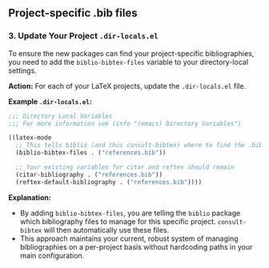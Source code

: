 ## Project-specific .bib files
### 3. Update Your Project `.dir-locals.el`

To ensure the new packages can find your project-specific bibliographies, you need to add the `biblio-bibtex-files` variable to your directory-local settings.

**Action:** For each of your LaTeX projects, update the `.dir-locals.el` file.

**Example `.dir-locals.el`:**

```el
;;; Directory Local Variables
;;; For more information see (info "(emacs) Directory Variables")

((latex-mode
  ;; This tells biblio (and thus consult-bibtex) where to find the .bib file
  (biblio-bibtex-files . ("references.bib"))

  ;; Your existing variables for citar and reftex should remain
  (citar-bibliography . ("references.bib"))
  (reftex-default-bibliography . ("references.bib"))))
```

**Explanation:**

*   By adding `biblio-bibtex-files`, you are telling the `biblio` package which bibliography files to manage for this specific project. `consult-bibtex` will then automatically use these files.
*   This approach maintains your current, robust system of managing bibliographies on a per-project basis without hardcoding paths in your main configuration.
